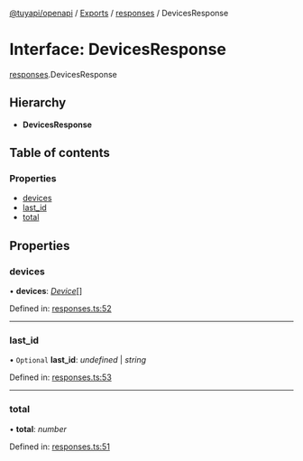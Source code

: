 [@tuyapi/openapi](../README.md) / [Exports](../modules.md) / [responses](../modules/responses.md) / DevicesResponse

# Interface: DevicesResponse

[responses](../modules/responses.md).DevicesResponse

## Hierarchy

* **DevicesResponse**

## Table of contents

### Properties

- [devices](responses.devicesresponse.md#devices)
- [last\_id](responses.devicesresponse.md#last_id)
- [total](responses.devicesresponse.md#total)

## Properties

### devices

• **devices**: [*Device*](device.device-1.md)[]

Defined in: [responses.ts:52](https://github.com/TuyaAPI/openapi/blob/1100068/src/responses.ts#L52)

___

### last\_id

• `Optional` **last\_id**: *undefined* \| *string*

Defined in: [responses.ts:53](https://github.com/TuyaAPI/openapi/blob/1100068/src/responses.ts#L53)

___

### total

• **total**: *number*

Defined in: [responses.ts:51](https://github.com/TuyaAPI/openapi/blob/1100068/src/responses.ts#L51)
